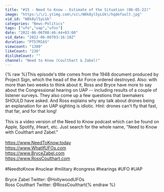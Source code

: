 ```yaml
---
title: "#15 - Need to Know - Estimate of the Situation (06-05-22)"
image: "https:\/\/i.ytimg.com\/vi\/W8k8yl5yLGk\/hqdefault.jpg"
vid_id: "W8k8yl5yLGk"
categories: "News-Politics"
tags: ["ufo","uap","ufos"]
date: "2022-06-06T08:46:44+03:00"
vid_date: "2022-06-06T03:16:18Z"
duration: "PT57M16S"
viewcount: "1380"
likeCount: "236"
dislikeCount: ""
channel: "Need to Know (Coulthart & Zabel)"
---
```

{% raw %}This episode's title comes from the 1948 document produced by Project Sign, which the head of the Air Force ordered destroyed. Also: with more than two weeks to think about it, Ross and Bryce have more to say about the Congressional hearing on UAP -- including results of a couple of listener surveys. They also come up a few questions that lawmakers SHOULD have asked. And Ross explains why any talk about drones being an explanation for an UAP sighting is idiotic. Hint: drones can't fly that fast, that far, and for that long! <br /><br />This is a video version of the Need to Know podcast which can be found on Apple, Spotify, iHeart, etc. Just search for the whole name, &quot;Need to Know with Coulthart and Zabel.&quot;<br /><br /><a rel="nofollow" target="blank" href="https://www.NeedToKnow.today">https://www.NeedToKnow.today</a><br /><a rel="nofollow" target="blank" href="https://www.WhatIfUFOs.com">https://www.WhatIfUFOs.com</a><br /><a rel="nofollow" target="blank" href="https://www.BryceZabel.com">https://www.BryceZabel.com</a><br /><a rel="nofollow" target="blank" href="https://www.RossCoulthart.com">https://www.RossCoulthart.com</a><br /><br />#NeedtoKnow #nuclear #military #congress #hearings #UFO #UAP<br /><br />Bryce Zabel Twitter: @HollywoodUFOs<br />Ross Coulthart Twitter: @RossCoulthart{% endraw %}
